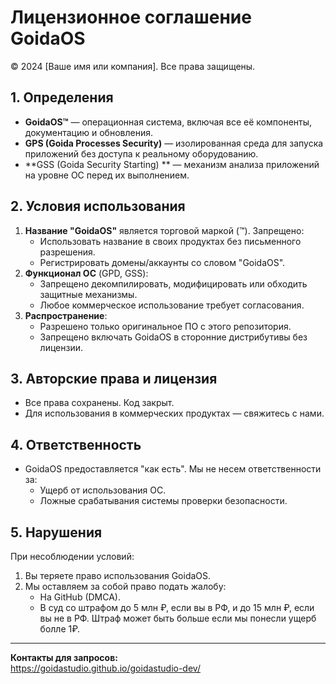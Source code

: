 # Лицензионное соглашение GoidaOS

© 2024 [Ваше имя или компания]. Все права защищены.

## 1. Определения
- **GoidaOS™** — операционная система, включая все её компоненты, документацию и обновления.
- **GPS (Goida Processes Security)** — изолированная среда для запуска приложений без доступа к реальному оборудованию.
- **GSS (Goida Security Starting) ** — механизм анализа приложений на уровне ОС перед их выполнением.

## 2. Условия использования
1. **Название "GoidaOS"** является торговой маркой (™). Запрещено:
   - Использовать название в своих продуктах без письменного разрешения.
   - Регистрировать домены/аккаунты со словом "GoidaOS".
2. **Функционал ОС** (GPD, GSS):
   - Запрещено декомпилировать, модифицировать или обходить защитные механизмы.
   - Любое коммерческое использование требует согласования.
3. **Распространение**:
   - Разрешено только оригинальное ПО с этого репозитория.
   - Запрещено включать GoidaOS в сторонние дистрибутивы без лицензии.

## 3. Авторские права и лицензия
- Все права сохранены. Код закрыт.
- Для использования в коммерческих продуктах — свяжитесь с нами.

## 4. Ответственность
- GoidaOS предоставляется "как есть". Мы не несем ответственности за:
  - Ущерб от использования ОС.
  - Ложные срабатывания системы проверки безопасности.

## 5. Нарушения
При несоблюдении условий:
1. Вы теряете право использования GoidaOS.
2. Мы оставляем за собой право подать жалобу:
   - На GitHub (DMCA).
   - В суд со штрафом до 5 млн ₽, если вы в РФ, и до 15 млн ₽, если вы не в РФ. Штраф может быть больше если мы понесли ущерб болле 1₽.

---

**Контакты для запросов:**  
https://goidastudio.github.io/goidastudio-dev/